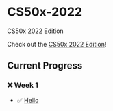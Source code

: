 # CS50x-2022
CS50x 2022 Edition

Check out the [CS50x 2022 Edition](https://cs50.harvard.edu/x/2022/)!

## Current Progress

### ❌ Week 1
  - ✅ [Hello](https://cs50.harvard.edu/x/2022/psets/1/hello/)
